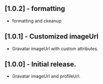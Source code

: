 ## [1.0.2] - formatting

* formatting and ckeanup  

## [1.0.1] - Customized imageUrl

* Gravatar imageUrl with custom attributes.  

## [1.0.0] - Initial release.

* Gravatar imageUrl and profileUrl.  
